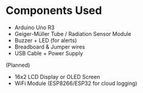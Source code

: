 # Components Used  

- Arduino Uno R3  
- Geiger-Müller Tube / Radiation Sensor Module  
- Buzzer + LED (for alerts)  
- Breadboard & Jumper wires  
- USB Cable + Power Supply  

(Planned)  
- 16x2 LCD Display or OLED Screen  
- WiFi Module (ESP8266/ESP32 for cloud logging)  

